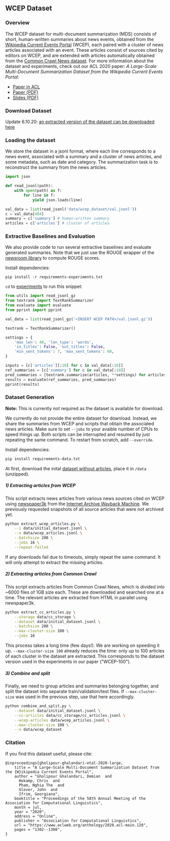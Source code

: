## WCEP Dataset
### Overview
The WCEP dataset for multi-document summarization (MDS)  consists of short, human-written summaries about news events, obtained from the [Wikipedia Current Events Portal](https://en.wikipedia.org/wiki/Portal:Current_events "Wikipedia Current Events Portal") (WCEP), each paired with a cluster of news articles associated with an event. These articles consist of sources cited by editors on WCEP, and are extended with articles automatically obtained from the [Common Crawl News dataset](https://commoncrawl.org/2016/10/news-dataset-available/ "CommonCrawl News dataset"). For more information about the dataset and experiments, check out our ACL 2020 paper: *A Large-Scale Multi-Document Summarization Dataset from the Wikipedia Current Events Portal*:
* [Paper in ACL](https://www.aclweb.org/anthology/2020.acl-main.120/)
* [Paper (PDF)](acl20-paper.pdf)
* [Slides (PDF)](acl20-slides.pdf)

### Download Dataset

Update 6.10.20: [an extracted version of the dataset can be downloaded here](https://drive.google.com/drive/folders/1T5wDxu4ajFwEq77dG88oE95e8ppREamg?usp=sharing)

### Loading the dataset
We store the dataset in a jsonl format, where each line corresponds to a news event, associated with a summary and a cluster of news articles, and some metadata, such as date and category. The summarization task is to reconstruct the summary from the news articles.

```python
import json

def read_jsonl(path):
    with open(path) as f:
        for line in f:
            yield json.loads(line)

val_data = list(read_jsonl('data/wcep_dataset/val.jsonl'))
c = val_data[404]
summary = c['summary'] # human-written summary
articles = c['articles'] # cluster of articles
```

### Extractive Baselines and Evaluation
We also provide code to run several extractive baselines and evaluate
generated summaries. Note that we just use the ROUGE wrapper of the [newsroom library](https://github.com/lil-lab/newsroom) to compute ROUGE scores.

Install dependencies:

`pip install -r requirements-experiments.txt`

`cd` to [experiments](experiments) to run this snippet:

```python
from utils import read_jsonl_gz
from textrank import TextRankSummarizer
from evaluate import evaluate
from pprint import pprint

val_data = list(read_jsonl_gz('<INSERT WCEP PATH>/val.jsonl.gz'))

textrank = TextRankSummarizer()

settings = {
    'max_len': 40, 'len_type': 'words',
    'in_titles': False, 'out_titles': False,
    'min_sent_tokens': 7, 'max_sent_tokens': 60,    
}

inputs = [c['articles'][:10] for c in val_data[:10]]
ref_summaries = [c['summary'] for c in val_data[:10]]
pred_summaries = [textrank.summarize(articles, **settings) for articles in inputs]
results = evaluate(ref_summaries, pred_summaries)
pprint(results)
```

### Dataset Generation

**Note:** This is currently not required as the dataset is available for download.

We currently do not provide the entire dataset for download. Instead, we share the summaries from WCEP and scripts that obtain the associated news articles. Make sure to set `--jobs` to your avaible number of CPUs to speed things up. Both scripts can be interrupted and resumed by just repeating the same command. To restart from scratch, add `--override`.

Install dependencies:
```bash
pip install requirements-data.txt
```

At first, download the inital [dataset without articles](https://drive.google.com/file/d/1LGYFKGzCgvdllwIQHDF5qSxtan1Y0Re9/view?usp=sharing "dataset without articles"), place it in `/data` (unzipped).
##### 1) Extracting articles from WCEP
This script extracts news articles from various news sources cited on WCEP using [newspaper3k](https://github.com/codelucas/newspaper "newspaper3k") from the [Internet Archive Wayback Machine](https://archive.org/). We previously requested snapshots of all source articles that were not archived yet.

```bash
python extract_wcep_articles.py \
    --i data/initial_dataset.jsonl \
    --o data/wcep_articles.jsonl \
    --batchsize 200 \
    --jobs 16 \
    --repeat-failed
```
If any downloads fail due to timeouts, simply repeat the same command. It will only attempt to extract the missing articles.
##### 2) Extracting articles from Common Crawl
This script extracts articles from Common Crawl News, which is divided into ~6000 files of 1GB size each. These are downloaded and searched one at a time. The relevant articles are extracted from HTML in parallel using newspaper3k.
```bash
python extract_cc_articles.py \
    --storage data/cc_storage \
    --dataset data/initial_dataset.jsonl \
    --batchsize 200 \
    --max-cluster-size 100 \
    --jobs 16
```

This process takes a long time (few days!). We are working on speeding it up.
`--max-cluster-size 100` already reduces the time: only up to 100 articles of each cluster in the dataset are extracted. This corresponds to the dataset version used in the experiments in our paper ("WCEP-100").
##### 3) Combine and split
Finally, we need to group articles and summaries belonging together, and split the dataset into separate train/validation/test files. If `--max-cluster-size` was used in the previous step, use that here accordingly.
```bash
python combine_and_split.py \
    --dataset data/initial_dataset.jsonl \
    --cc-articles data/cc_storage/cc_articles.jsonl \
    --wcep-articles data/wcep_articles.jsonl \
    --max-cluster-size 100 \
    --o data/wcep_dataset    
```

### Citation

If you find this dataset useful, please cite:
```
@inproceedings{gholipour-ghalandari-etal-2020-large,
    title = "A Large-Scale Multi-Document Summarization Dataset from the {W}ikipedia Current Events Portal",
    author = "Gholipour Ghalandari, Demian  and
      Hokamp, Chris  and
      Pham, Nghia The  and
      Glover, John  and
      Ifrim, Georgiana",
    booktitle = "Proceedings of the 58th Annual Meeting of the Association for Computational Linguistics",
    month = jul,
    year = "2020",
    address = "Online",
    publisher = "Association for Computational Linguistics",
    url = "https://www.aclweb.org/anthology/2020.acl-main.120",
    pages = "1302--1308",
}
```
